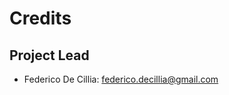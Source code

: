Credits
=======

Project Lead
----------------

* Federico De Cillia: federico.decillia@gmail.com

<!-- Project Contributors
------------ -->